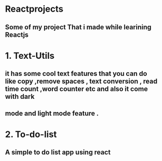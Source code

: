 # Reactprojects
## Some of my project That i made while learining Reactjs
#  1. Text-Utils
##  it has some cool text features that you can do like copy ,remove spaces , text conversion , read time count ,word counter etc and also it come with dark
##  mode and light mode feature .
# 2. To-do-list
## A simple to do list app using react 
